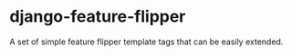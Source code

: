 # django-feature-flipper
A set of simple feature flipper template tags that can be easily extended.
